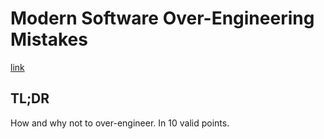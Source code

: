 # Modern Software Over-Engineering Mistakes

[link](https://medium.com/@rdsubhas/10-modern-software-engineering-mistakes-bc67fbef4fc8)

## TL;DR

How and why not to over-engineer. In 10 valid points.
